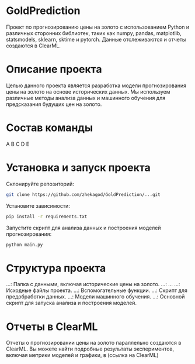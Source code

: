 # GoldPrediction

Проект по прогнозированию цены на золото с использованием Python и различных сторонних библиотек, таких как numpy, pandas, matplotlib, statsmodels, sklearn, sktime и pytorch. Данные отслеживаются и отчеты создаются в ClearML.

# Описание проекта
Целью данного проекта является разработка модели прогнозирования цены на золото на основе исторических данных. Мы используем различные методы анализа данных и машинного обучения для предсказания будущих цен на золото.

# Состав команды
A
B
C
D
E

# Установка и запуск проекта

Склонируйте репозиторий:
```bash
git clone https://github.com/zhekagod/GoldPrediction/...git
```

Установите зависимости:
```bash
pip install -r requirements.txt
```

Запустите скрипт для анализа данных и построения моделей прогнозирования:
```bash
python main.py
```
# Структура проекта
...: Папка с данными, включая исторические цены на золото.
...: ...
...: Исходные файлы проекта.
...: Вспомогательные функции.
...: Скрипт для предобработки данных.
...: Модели машинного обучения.
...: Основной скрипт для запуска анализа и построения моделей.

# Отчеты в ClearML
Отчеты о прогнозировании цены на золото параллельно создаются в ClearML. Вы можете найти подробные результаты экспериментов, включая метрики моделей и графики, в (ссылка на ClearML)



